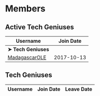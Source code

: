 # Members

## Active Tech Geniuses

|**Username**|**Join Date**|
|------------|-------------|
|**➤ Tech Geniuses**||
|[MadagascarOLE](../vi/profiles/hikaruit15.md)|2017-10-13|

## Tech Geniuses

|**Username**|**Join Date**|**Leave Date**|
|------------|-------------|--------------|
